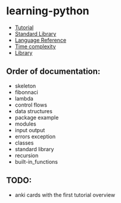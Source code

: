 # learning-python

* [Tutorial](https://docs.python.org/3/tutorial/index.html)
* [Standard Library](https://docs.python.org/3/library/index.html#library-index)
* [Language Reference](https://docs.python.org/3/reference/index.html#reference-index)
* [Time complexity](https://wiki.python.org/moin/TimeComplexity)
* [Library](https://docs.python.org/3.5/library/index.html)

## Order of documentation:

* skeleton
* fibonnaci
* lambda
* control flows
* data structures
* package example
* modules
* input output
* errors exception
* classes
* standard library
* recursion
* built-in_functions

## TODO:
 * anki cards with the first tutorial overview
